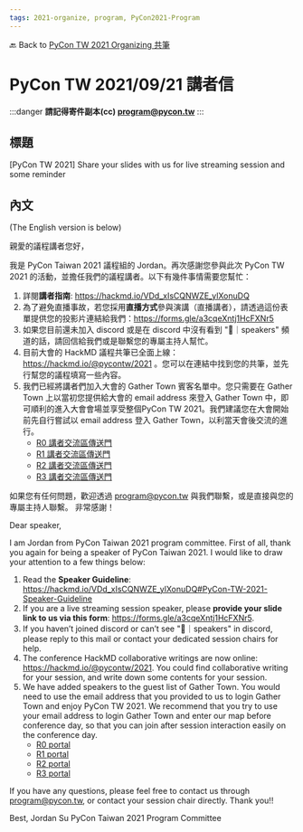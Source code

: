 ```yaml
---
tags: 2021-organize, program, PyCon2021-Program
---
```

🔙 Back to [PyCon TW 2021 Organizing 共筆](/Wb9vQrfJQk-5tPoPR23hwA)

# PyCon TW 2021/09/21 講者信
:::danger
**請記得寄件副本(cc) program@pycon.tw**
:::

## 標題
[PyCon TW 2021] Share your slides with us for live streaming session and some reminder

## 內文
(The English version is below)

親愛的議程講者您好，

我是 PyCon Taiwan 2021 議程組的 Jordan。再次感謝您參與此次 PyCon TW 2021 的活動，並擔任我們的議程講者。以下有幾件事情需要您幫忙：

1. 詳閱**講者指南**: https://hackmd.io/VDd_xIsCQNWZE_ylXonuDQ
2. 為了避免直播事故，若您採用**直播方式**參與演講（直播講者），請透過這份表單提供您的投影片連結給我們：https://forms.gle/a3cqeXntj1HcFXNr5
3. 如果您目前還未加入 discord 或是在 discord 中沒有看到 "👋｜speakers" 頻道的話，請回信給我們或是聯繫您的專屬主持人幫忙。
4. 目前大會的 HackMD 議程共筆已全面上線：https://hackmd.io/@pycontw/2021 。您可以在連結中找到您的共筆，並先行幫您的議程填寫一些內容。
5. 我們已經將講者們加入大會的 Gather Town 賓客名單中。您只需要在 Gather Town 上以當初您提供給大會的 email address 來登入 Gather Town 中，即可順利的進入大會會場並享受整個PyCon TW 2021。我們建議您在大會開始前先自行嘗試以 email address 登入 Gather Town，以利當天會後交流的進行。
    * [R0 講者交流區傳送門](https://gather.town/app/y7iXkqcZ2cUe43Mr/PyCon%20TW%202021%20Space%201?spawnToken=pLiDrfknwOK4QCf9)
    * [R1 講者交流區傳送門](https://gather.town/app/y7iXkqcZ2cUe43Mr/PyCon%20TW%202021%20Space%201?spawnToken=n-VPtv3G4Pj9fHod)
    * [R2 講者交流區傳送門](https://gather.town/app/zrrivgpwheEOCy8e/PyCon%20TW%202021%20Space%202?spawnToken=JqPzi9Ddq0Ez8bxT)
    * [R3 講者交流區傳送門](https://gather.town/app/zrrivgpwheEOCy8e/PyCon%20TW%202021%20Space%202?spawnToken=1NM9_riSgwpKhvRn)

如果您有任何問題，歡迎透過 program@pycon.tw 與我們聯繫，或是直接與您的專屬主持人聯繫。
非常感謝！

Dear speaker,

I am Jordan from PyCon Taiwan 2021 program committee. First of all, thank you again for being a speaker of PyCon Taiwan 2021. I would like to draw your attention to a few things below:

1. Read the **Speaker Guideline**: https://hackmd.io/VDd_xIsCQNWZE_ylXonuDQ#PyCon-TW-2021-Speaker-Guideline
2. If you are a live streaming session speaker, please **provide your slide link to us via this form**: https://forms.gle/a3cqeXntj1HcFXNr5.
3. If you haven’t joined discord or can’t see "👋｜speakers" in discord, please reply to this mail or contact your dedicated session chairs for help.
4. The conference HackMD collaborative writings are now online: https://hackmd.io/@pycontw/2021. You could find collaborative writing for your session, and write down some contents for your session.
5. We have added speakers to the guest list of Gather Town. You would need to use the email address that you provided to us to login Gather Town and enjoy PyCon TW 2021. We recommend that you try to use your email address to login Gather Town and enter our map before conference day, so that you can join after session interaction easily on the conference day.
    * [R0 portal](https://gather.town/app/y7iXkqcZ2cUe43Mr/PyCon%20TW%202021%20Space%201?spawnToken=pLiDrfknwOK4QCf9)
    * [R1 portal](https://gather.town/app/y7iXkqcZ2cUe43Mr/PyCon%20TW%202021%20Space%201?spawnToken=n-VPtv3G4Pj9fHod)
    * [R2 portal](https://gather.town/app/zrrivgpwheEOCy8e/PyCon%20TW%202021%20Space%202?spawnToken=JqPzi9Ddq0Ez8bxT)
    * [R3 portal](https://gather.town/app/zrrivgpwheEOCy8e/PyCon%20TW%202021%20Space%202?spawnToken=1NM9_riSgwpKhvRn)

If you have any questions, please feel free to contact us through program@pycon.tw, or contact your session chair directly.
Thank you!!

Best,
Jordan Su
PyCon Taiwan 2021 Program Committee